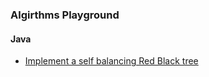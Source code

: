 ### Algirthms Playground ###

#### Java ####
 * [Implement a self balancing Red Black tree](src/java/Q17.java)